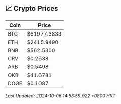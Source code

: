 ## 📈 Crypto Prices

| Coin | Price |
| ---- | ----- |
| BTC | $61977.3833 |
| ETH | $2415.9490 |
| BNB | $562.5300 |
| CRV | $0.2538 |
| ARB | $0.5498 |
| OKB | $41.6781 |
| DOGE | $0.1087 |

_Last Updated: 2024-10-06 14:53:59.922 +0800 HKT_